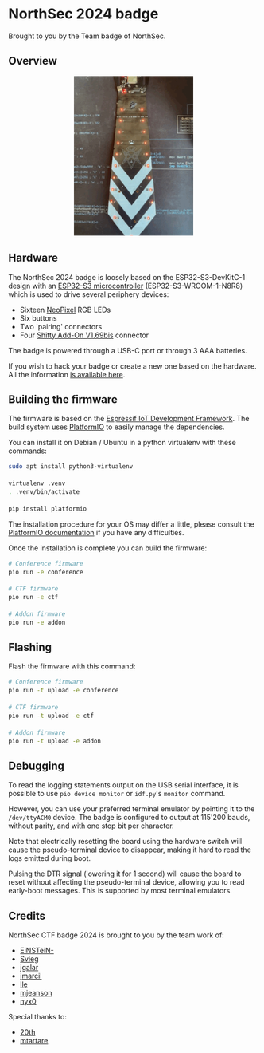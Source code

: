 NorthSec 2024 badge
===================

Brought to you by the Team badge of NorthSec.

## Overview

<p align="center">
  <img src="hw/2023/tie.gif" height="320"> <br>
</p>

## Hardware

The NorthSec 2024 badge is loosely based on the ESP32-S3-DevKitC-1 design with an
[ESP32-S3 microcontroller](https://www.espressif.com/en/products/socs/esp32-s3)
(ESP32-S3-WROOM-1-N8R8) which is used to drive several periphery devices:

- Sixteen [NeoPixel](https://en.wikipedia.org/wiki/Adafruit_Industries#NeoPixel) RGB LEDs
- Six buttons
- Two 'pairing' connectors
- Four [Shitty Add-On V1.69bis](https://hackaday.com/2019/03/20/introducing-the-shitty-add-on-v1-69bis-standard/) connector

The badge is powered through a USB-C port or through 3 AAA batteries.

If you wish to hack your badge or create a new one based on the hardware. All
the information [is available here](hw/2024/).

## Building the firmware

The firmware is based on the [Espressif IoT Development
Framework](https://docs.platformio.org/en/latest/frameworks/espidf.html). The
build system uses
[PlatformIO](https://docs.platformio.org/en/stable/what-is-platformio.html) to
easily manage the dependencies.

You can install it on Debian / Ubuntu in a python virtualenv with these
commands:

```bash
sudo apt install python3-virtualenv

virtualenv .venv
. .venv/bin/activate

pip install platformio
```

The installation procedure for your OS may differ a little, please consult the
[PlatformIO
documentation](https://docs.platformio.org/en/stable/core/installation/index.html)
if you have any difficulties.

Once the installation is complete you can build the firmware:

```bash
# Conference firmware
pio run -e conference

# CTF firmware
pio run -e ctf

# Addon firmware
pio run -e addon
```

## Flashing

Flash the firmware with this command:

```bash
# Conference firmware
pio run -t upload -e conference

# CTF firmware
pio run -t upload -e ctf

# Addon firmware
pio run -t upload -e addon
```

## Debugging

To read the logging statements output on the USB serial interface, it is
possible to use `pio device monitor` or `idf.py`'s `monitor` command.

However, you can use your preferred terminal emulator by pointing it to the
`/dev/ttyACM0` device. The badge is configured to output at 115'200 bauds,
without parity, and with one stop bit per character.

Note that electrically resetting the board using the hardware switch will
cause the pseudo-terminal device to disappear, making it hard to read the
logs emitted during boot.

Pulsing the DTR signal (lowering it for 1 second) will cause the board to reset
without affecting the pseudo-terminal device, allowing you to read early-boot
messages. This is supported by most terminal emulators.

## Credits
NorthSec CTF badge 2024 is brought to you by the team work of:

 - [EiNSTeiN-](https://github.com/EiNSTeiN-)
 - [Svieg](https://github.com/Svieg)
 - [jgalar](https://github.com/jgalar)
 - [jmarcil](https://github.com/jmarcil)
 - [lle](https://github.com/lle)
 - [mjeanson](https://github.com/mjeanson)
 - [nyx0](https://github.com/nyx0)

Special thanks to:
 - [20th](https://github.com/20th)
 - [mtartare](https://github.com/mtartare)
